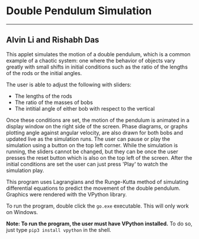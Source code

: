 # Double Pendulum Simulation
---
## Alvin Li and Rishabh Das

This applet simulates the motion of a double pendulum, which is a common example of a chaotic system: one where the behavior of objects vary greatly with small shifts in initial conditions such as the ratio of the lengths of the rods or the initial angles.

The user is able to adjust the following with sliders:
- The lengths of the rods
- The ratio of the masses of bobs
- The intitial angle of either bob with respect to the vertical

Once these conditions are set, the motion of the pendulum is animated in a display window on the right side of the screen. Phase diagrams, or graphs plotting angle against angular velocity, are also drawn for both bobs and updated live as the simulation runs. The user can pause or play the simulation using a button on the top left corner. While the simulation is running, the sliders cannot be changed, but they can be once the user presses the reset button which is also on the top left of the screen. After the initial conditions are set the user can just press 'Play' to watch the simulation play.

This program uses Lagrangians and the Runge-Kutta method of simulating differential equations to predict the movement of the double pendulum. Graphics were rendered with the VPython library.

To run the program, double click the `go.exe` executable. This will only work on Windows.

**Note: To run the program, the user must have VPython installed.** To do so, just type `pip3 install vpython` in the shell.
